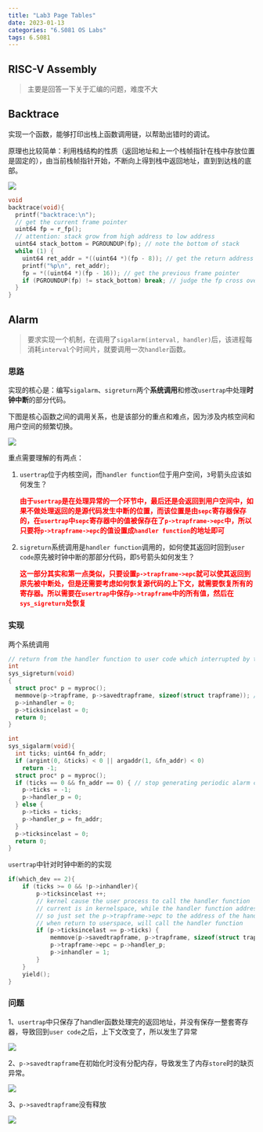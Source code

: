 ```yaml
---
title: "Lab3 Page Tables"
date: 2023-01-13
categories: "6.S081 OS Labs"
tags: 6.S081
---
```


## RISC-V Assembly

> 主要是回答一下关于汇编的问题，难度不大

## Backtrace

实现一个函数，能够打印出栈上函数调用链，以帮助出错时的调试。

原理也比较简单：利用栈结构的性质（返回地址和上一个栈帧指针在栈中存放位置是固定的），由当前栈帧指针开始，不断向上得到栈中返回地址，直到到达栈的底部。

![](https://my-pictures-repo.obs.cn-east-3.myhuaweicloud.com/my-blog-imgs/image-20230103182903462.png)

```c
void
backtrace(void){
  printf("backtrace:\n");
  // get the current frame pointer
  uint64 fp = r_fp();
  // attention: stack grow from high address to low address
  uint64 stack_bottom = PGROUNDUP(fp); // note the bottom of stack
  while (1) {
    uint64 ret_addr = *((uint64 *)(fp - 8)); // get the return address
    printf("%p\n", ret_addr);
    fp = *((uint64 *)(fp - 16)); // get the previous frame pointer
    if (PGROUNDUP(fp) != stack_bottom) break; // judge the fp cross over the stack_bottom or not
  }
}
```

## Alarm

> 要求实现一个机制，在调用了`sigalarm(interval, handler)`后，该进程每消耗`interval`个时间片，就要调用一次`handler`函数。

### 思路

实现的核心是：编写`sigalarm`、`sigreturn`两个**系统调用**和修改`usertrap`中处理**时钟中断**的部分代码。

下图是核心函数之间的调用关系，也是该部分的重点和难点，因为涉及内核空间和用户空间的频繁切换。

![](https://my-pictures-repo.obs.cn-east-3.myhuaweicloud.com/my-blog-imgs/image-20230125072846825.png)

重点需要理解的有两点：

1. `usertrap`位于内核空间，而`handler function`位于用户空间，`3`号箭头应该如何发生？

   <font color='red'>**由于`usertrap`是在处理异常的一个环节中，最后还是会返回到用户空间中，如果不做处理返回的是源代码发生中断的位置，而该位置是由`sepc`寄存器保存的，在`usertrap`中`sepc`寄存器中的值被保存在了`p->trapframe->epc`中，所以只要将`p->trapframe->epc`的值设置成`handler function`的地址即可**</font>

2. `sigreturn`系统调用是`handler function`调用的，如何使其返回时回到`user code`原先被时钟中断的那部分代码，即`5`号箭头如何发生？

   **<font color='red'>这一部分其实和第一点类似，只要设置`p->trapframe->epc`就可以使其返回到原先被中断处，但是还需要考虑如何恢复源代码的上下文，就需要恢复所有的寄存器。所以需要在`usertrap`中保存`p->trapframe`中的所有值，然后在`sys_sigreturn`处恢复</font>**

### 实现

两个系统调用

```c
// return from the handler function to user code which interrupted by time interrupt
int 
sys_sigreturn(void)
{
  struct proc* p = myproc();
  memmove(p->trapframe, p->savedtrapframe, sizeof(struct trapframe)); // restore all the registers
  p->inhandler = 0;
  p->ticksincelast = 0;
  return 0;
}

int
sys_sigalarm(void){
  int ticks; uint64 fn_addr;
  if (argint(0, &ticks) < 0 || argaddr(1, &fn_addr) < 0)
    return -1;
  struct proc* p = myproc();
  if (ticks == 0 && fn_addr == 0) { // stop generating periodic alarm calls. 
    p->ticks = -1;
    p->handler_p = 0;
  } else {
    p->ticks = ticks;
    p->handler_p = fn_addr;
  }
  p->ticksincelast = 0;
  return 0;
}
```

`usertrap`中针对时钟中断的的实现

```c
if(which_dev == 2){
    if (ticks >= 0 && !p->inhandler){
        p->ticksincelast ++;
        // kernel cause the user process to call the handler function
        // current is in kernelspace, while the handler function address is in userspace
        // so just set the p->trapframe->epc to the address of the handler function
        // when return to userspace, will call the handler function 
        if (p->ticksincelast == p->ticks) {
            memmove(p->savedtrapframe, p->trapframe, sizeof(struct trapframe));
            p->trapframe->epc = p->handler_p;
            p->inhandler = 1;
        }
    }
    yield();
}
```

### 问题

1、`usertrap`中只保存了handler函数处理完的返回地址，并没有保存一整套寄存器，导致回到`user code`之后，上下文改变了，所以发生了异常

![](https://my-pictures-repo.obs.cn-east-3.myhuaweicloud.com/my-blog-imgs/image-20230125055351113.png)

2、`p->savedtrapframe`在初始化时没有分配内存，导致发生了内存`store`时的缺页异常。

![](https://my-pictures-repo.obs.cn-east-3.myhuaweicloud.com/my-blog-imgs/image-20230125055254773.png)

3、`p->savedtrapframe`没有释放

![](https://my-pictures-repo.obs.cn-east-3.myhuaweicloud.com/my-blog-imgs/image-20230125063126826.png)
